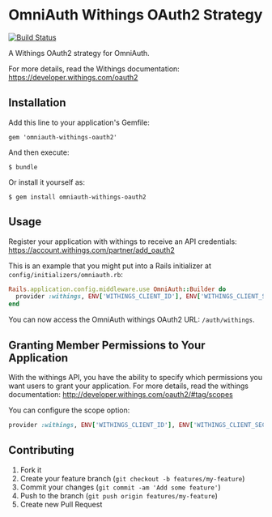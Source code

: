 # OmniAuth Withings OAuth2 Strategy

[![Build Status](https://travis-ci.org/bartimaeus/omniauth-withings-oauth2.svg?branch=master)](https://travis-ci.org/bartimaeus/omniauth-withings-oauth2)

A Withings OAuth2 strategy for OmniAuth.

For more details, read the Withings documentation: https://developer.withings.com/oauth2

## Installation

Add this line to your application's Gemfile:

    gem 'omniauth-withings-oauth2'

And then execute:

    $ bundle

Or install it yourself as:

    $ gem install omniauth-withings-oauth2

## Usage

Register your application with withings to receive an API credentials: https://account.withings.com/partner/add_oauth2

This is an example that you might put into a Rails initializer at `config/initializers/omniauth.rb`:

```ruby
Rails.application.config.middleware.use OmniAuth::Builder do
  provider :withings, ENV['WITHINGS_CLIENT_ID'], ENV['WITHINGS_CLIENT_SECRET'], :scope => 'user.info user.metrics'
end
```

You can now access the OmniAuth withings OAuth2 URL: `/auth/withings`.

## Granting Member Permissions to Your Application

With the withings API, you have the ability to specify which permissions you want users to grant your application.
For more details, read the withings documentation: http://developer.withings.com/oauth2/#tag/scopes

You can configure the scope option:

```ruby
provider :withings, ENV['WITHINGS_CLIENT_ID'], ENV['WITHINGS_CLIENT_SECRET'], :scope => 'user.info user.metrics'
```

## Contributing

1.  Fork it
2.  Create your feature branch (`git checkout -b features/my-feature`)
3.  Commit your changes (`git commit -am 'Add some feature'`)
4.  Push to the branch (`git push origin features/my-feature`)
5.  Create new Pull Request
